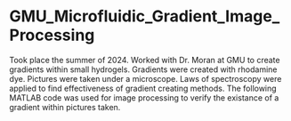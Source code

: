# GMU_Microfluidic_Gradient_Image_Processing
Took place the summer of 2024. Worked with Dr. Moran at GMU to create gradients within small hydrogels.
Gradients were created with rhodamine dye. Pictures were taken under a microscope. Laws of spectroscopy were applied to find effectiveness of gradient creating methods. 
The following MATLAB code was used for image processing to verify the existance of a gradient within pictures taken.
